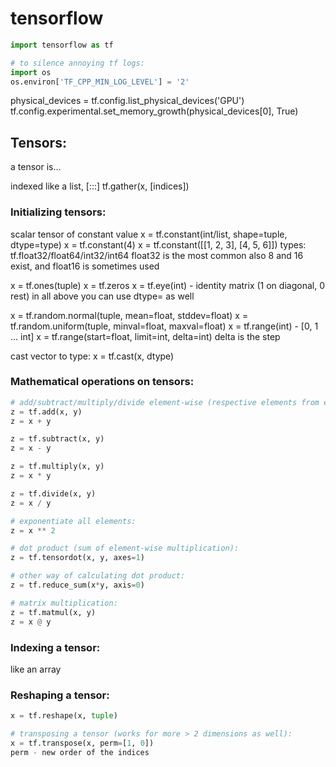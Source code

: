 # tensorflow
```python
import tensorflow as tf

# to silence annoying tf logs:
import os
os.environ['TF_CPP_MIN_LOG_LEVEL'] = '2'
```


physical_devices = tf.config.list_physical_devices('GPU')
tf.config.experimental.set_memory_growth(physical_devices[0], True)


## Tensors:
a tensor is...

indexed like a list, [:::]
tf.gather(x, [indices])

### Initializing tensors:
scalar tensor of constant value
x = tf.constant(int/list, shape=tuple, dtype=type)
x = tf.constant(4)
x = tf.constant([[1, 2, 3], [4, 5, 6]])
types:
tf.float32/float64/int32/int64
float32 is the most common
also 8 and 16 exist, and float16 is sometimes used

x = tf.ones(tuple)
x = tf.zeros
x = tf.eye(int) - identity matrix (1 on diagonal, 0 rest)
in all above you can use dtype= as well

x = tf.random.normal(tuple, mean=float, stddev=float)
x = tf.random.uniform(tuple, minval=float, maxval=float)
x = tf.range(int) - [0, 1 ... int]
x = tf.range(start=float, limit=int, delta=int)
delta is the step

cast vector to type:
x = tf.cast(x, dtype)

### Mathematical operations on tensors: 
```python
# add/subtract/multiply/divide element-wise (respective elements from each tensor):
z = tf.add(x, y)
z = x + y

z = tf.subtract(x, y)
z = x - y

z = tf.multiply(x, y)
z = x * y

z = tf.divide(x, y)
z = x / y

# exponentiate all elements:
z = x ** 2

# dot product (sum of element-wise multiplication):
z = tf.tensordot(x, y, axes=1)

# other way of calculating dot product:
z = tf.reduce_sum(x*y, axis=0)

# matrix multiplication:
z = tf.matmul(x, y)
z = x @ y

```

### Indexing a tensor:
like an array

### Reshaping a tensor:
```python
x = tf.reshape(x, tuple)

# transposing a tensor (works for more > 2 dimensions as well):
x = tf.transpose(x, perm=[1, 0])
perm - new order of the indices



```